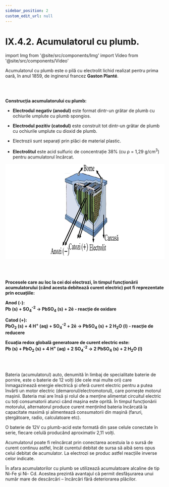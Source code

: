 ```yaml
---
sidebar_position: 2
custom_edit_url: null
---
```


# IX.4.2. Acumulatorul cu plumb.





import Img from '@site/src/components/Img'
import Video from '@site/src/components/Video'







<div class="alert alert--primary" role="alert">

Acumulatorul cu plumb este o pilă cu electrolit lichid realizat pentru prima oară, în anul 1859, de inginerul francez **Gaston Planté**.


</div>


<br></br>


<div class="alert alert--primary" role="alert">

**Construcția acumulatorului cu plumb:**

- **Electrodul negativ (anodul)** este format dintr-un grătar de plumb cu ochiurile umplute cu plumb spongios.

- **Electrodul pozitiv (catodul)** este construit tot dintr-un grătar de plumb cu ochiurile umplute cu dioxid de plumb. 

- Electrozii sunt separați prin plăci de material plastic.

- **Electrolitul** este acid sulfuric de concentrație 38% (cu ρ = 1,29 g/cm<sup>3</sup>) pentru acumulatorul încărcat.



<Img className="img-responsive4" src="chimie/clasa9/capitolul9/IX-4-2-acumulatorul-cu-plumb-poza1-constructia-acumulatorului-cu-plumb.png" width="1000" height="301" lazy={false} />



</div>




<br></br>



<div class="alert alert--primary" role="alert">

**Procesele care au loc la cei doi electrozi, în timpul funcționării acumulatorului (când acesta debitează curent electric) pot fi reprezentate prin ecuațiile:**

**Anod (-):**   
**Pb (s) + SO<sub>4</sub><sup>-2</sup> → PbSO<sub>4</sub> (s) + 2ē - reacție de oxidare**

**Catod (+):**   
**PbO<sub>2</sub> (s) + 4 H<sup>+</sup> (aq) + SO<sub>4</sub><sup>-2</sup> + 2ē → PbSO<sub>4</sub> (s) + 2 H<sub>2</sub>O (l) - reacție de reducere**


**Ecuația redox globală generatoare de curent electric este:**   
**Pb (s) + PbO<sub>2</sub> (s) + 4 H<sup>+</sup> (aq) + 2 SO<sub>4</sub><sup>-2</sup>  → 2 PbSO<sub>4</sub> (s) + 2 H<sub>2</sub>O (l)**



</div>

<br></br>

<div class="alert alert--warning" role="alert">

Bateria (acumulatorul) auto, denumită în limbaj de specialitate baterie de pornire, este o baterie de 12 volți (de cele mai multe ori) care înmagazinează energie electrică și oferă curent electric pentru a putea învârti un motor electric (demarorul/electromotorul), care pornește motorul mașinii. Bateria mai are însă și rolul de a menține alimentat circuitul electric cu toți consumatorii atunci când mașina este oprită. În timpul funcționării motorului, alternatorul produce curent menținînd bateria încărcată la capacitate maximă și alimentează consumatorii din mașină (faruri, ștergătoare, radio, calculatoare etc). 

O baterie de 12V cu plumb-acid este formată din șase celule conectate în serie, fiecare celulă producând aproximativ 2,11 volți.

Acumulatorul poate fi reîncărcat prin conectarea acestuia la o sursă de curent continuu astfel, încât curentul debitat de sursa să aibă sens opus celui debitat de acumulator. La electrozi se produc astfel reacțiile inverse celor indicate.

În afara acumulatorilor cu plumb se utilizează acumulatoare alcaline de tip Ni-Fe și Ni- Cd. Acestea prezintă avantajul că permit desfășurarea unui număr mare de descărcări – încărcări fără deteriorarea plăcilor.



</div>
